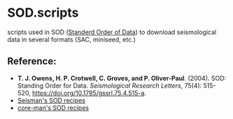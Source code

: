 # SOD.scripts
scripts used in SOD ([Standerd Order of Data](http://www.seis.sc.edu/sod/)) to download seismological data in several formats (SAC, miniseed, etc.)
## Reference:
- **T. J. Owens, H. P. Crotwell, C. Groves, and P. Oliver-Paul**. (2004). SOD: Standing Order for Data. *Seismological Research Letters*, 75(4): 515-520, https://doi.org/10.1785/gssrl.75.4.515-a.
- [Seisman's SOD recipes](https://github.com/seisman/SODrecipes)
- [core-man's SOD recipes](https://github.com/core-man/SOD.recipes)

